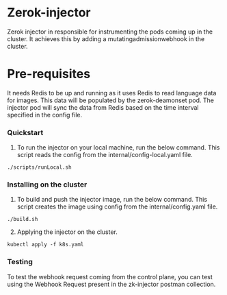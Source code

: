 # Zerok-injector
Zerok injector in responsible for instrumenting the pods coming up in the cluster. It achieves this by adding a mutatingadmissionwebhook in the cluster.

# Pre-requisites
It needs Redis to be up and running as it uses Redis to read language data for images. This data will be populated by the zerok-deamonset pod. The injector pod will sync the data from Redis based on the time interval specified in the config file.

### Quickstart

1. To run the injector on your local machine, run the below command. This script reads the config from the internal/config-local.yaml file.

```
./scripts/runLocal.sh
```

### Installing on the cluster
1. To build and push the injector image, run the below command. This script creates the image using config from the internal/config.yaml file.

```
./build.sh
```

2. Applying the injector on the cluster.
	
```
kubectl apply -f k8s.yaml
```

### Testing
To test the webhook request coming from the control plane, you can test using the Webhook Request present in the zk-injector postman collection. 